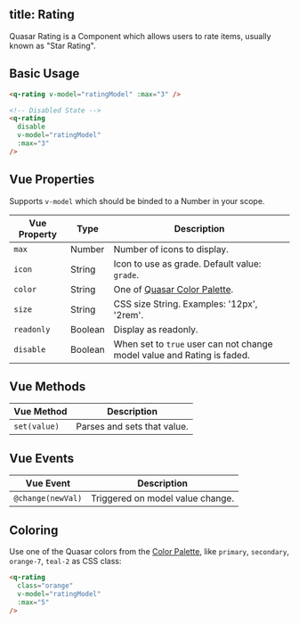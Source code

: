 title: Rating
---
Quasar Rating is a Component which allows users to rate items, usually known as "Star Rating".

<input type="hidden" data-fullpage-demo="form/rating">

## Basic Usage

``` html
<q-rating v-model="ratingModel" :max="3" />

<!-- Disabled State -->
<q-rating
  disable
  v-model="ratingModel"
  :max="3"
/>
```

## Vue Properties
Supports `v-model` which should be binded to a Number in your scope.

| Vue Property | Type | Description |
| --- | --- | --- |
| `max` | Number | Number of icons to display. |
| `icon` | String | Icon to use as grade. Default value: `grade`. |
| `color` | String | One of [Quasar Color Palette](/components/color-palette.html). |
| `size` | String | CSS size String. Examples: '12px', '2rem'. |
| `readonly` | Boolean | Display as readonly. |
| `disable` | Boolean | When set to `true` user can not change model value and Rating is faded. |

## Vue Methods
| Vue Method | Description |
| --- | --- |
| `set(value)` | Parses and sets that value. |

## Vue Events
| Vue Event | Description |
| --- | --- |
| `@change(newVal)` | Triggered on model value change. |

## Coloring
Use one of the Quasar colors from the [Color Palette](/components/color-palette.html), like `primary`, `secondary`, `orange-7`, `teal-2` as CSS class:

``` html
<q-rating
  class="orange"
  v-model="ratingModel"
  :max="5"
/>
```
